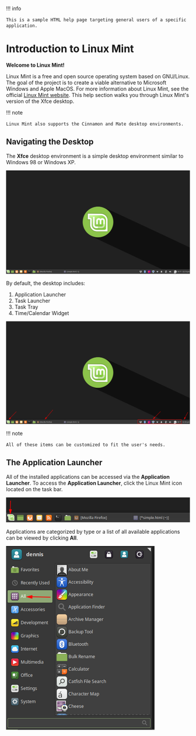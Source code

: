 !!! info
    
    This is a sample HTML help page targeting general users of a specific application.

Introduction to Linux Mint
==========================

**Welcome to Linux Mint!**

Linux Mint is a free and open source operating system based on GNU/Linux. The goal of the project is to create a viable alternative to Microsoft Windows and Apple MacOS. For more information about Linux Mint, see the official [Linux Mint website](https://linuxmint.com/). This help section walks you through Linux Mint's version of the Xfce
desktop.

!!! note

    Linux Mint also supports the Cinnamon and Mate desktop environments.

Navigating the Desktop
----------------------

The **Xfce** desktop environment is a simple desktop environment similar to Windows 98 or Windows XP.

![Xfce Desktop](./img/mintdesktop.png)

By default, the desktop includes:

1.  Application Launcher
2.  Task Launcher
3.  Task Tray
4.  Time/Calendar Widget

![Task Bar](img/minttaskbar.png)

!!! note

    All of these items can be customized to fit the user's needs.

The Application Launcher
------------------------

All of the installed applications can be accessed via the **Application Launcher**. To access the **Application Launcher**, click the Linux Mint icon located on the task bar.

![Linux Mint's Application Launcher](img/mintapplauncher.png)

Applications are categorized by type or a list of all available applications can be viewed by clicking **All**.

![Linux Mint's Application Launcher's All Category](img/mintapplauncherall.png)

